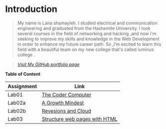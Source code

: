# Introduction 


>My name is Lana shamayleh. I studied electrical and communication engineering and graduated from the Hashemite University. I took several courses in the field of networking    and hacking ,and now i'm seeking to improve my skills and knowledge in the Web Development in order to enhance my future career path. So ,I’m excited to learn  this field  with a beautiful team on my new college that's called luminus college .

 >  *[Visit My GitHub portfolio page](https://github.com/LanaSShamayleh)* 



 **Table of Content**  


 **Assignment**| **Link** 
------------ | -------------
Lab01        | [The Coder Computer](Lab01-TheCoder-Computer.md)
 Lab02a         | [A Growth Mindest](Lab02a-Learning-Markdown.md)
  Lab02b     | [Revesions and Cloud](Lab02b-Revesionand-Cloud.md)
  Lab03    | [Structure web pages with HTML](Lab03-Structure-web.md)
